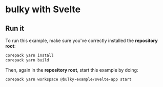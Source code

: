 # bulky with Svelte

## Run it

To run this example, make sure you've correctly installed the **repository root**:

```sh
corepack yarn install
corepack yarn build
```

Then, again in the **repository root**, start this example by doing:

```sh
corepack yarn workspace @bulky-example/svelte-app start
```
